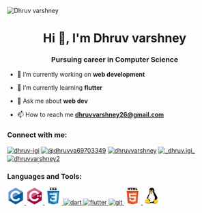 ![Dhruv varshney](https://user-images.githubusercontent.com/83370198/143728962-651ff6ea-d2af-47df-848f-7a2a822d890e.gif)

<h1 align="center">Hi 👋, I'm Dhruv varshney</h1>
<h3 align="center">Pursuing career in Computer Science</h3>

- 🔭 I’m currently working on **web development**

- 🌱 I’m currently learning **flutter**

- 💬 Ask me about **web dev**

- 📫 How to reach me **dhruvvarshney26@gmail.com**

<h3 align="left">Connect with me:</h3>
<p align="left">
<a href="https://codepen.io/dhruv-igi" target="blank"><img align="center" src="https://raw.githubusercontent.com/rahuldkjain/github-profile-readme-generator/master/src/images/icons/Social/codepen.svg" alt="dhruv-igi" height="30" width="40" /></a>
<a href="https://twitter.com/@dhruvva69703349" target="blank"><img align="center" src="https://raw.githubusercontent.com/rahuldkjain/github-profile-readme-generator/master/src/images/icons/Social/twitter.svg" alt="@dhruvva69703349" height="30" width="40" /></a>
<a href="https://linkedin.com/in/dhruvvarshney" target="blank"><img align="center" src="https://raw.githubusercontent.com/rahuldkjain/github-profile-readme-generator/master/src/images/icons/Social/linked-in-alt.svg" alt="dhruvvarshney" height="30" width="40" /></a>
<a href="https://instagram.com/_dhruv.igi_" target="blank"><img align="center" src="https://raw.githubusercontent.com/rahuldkjain/github-profile-readme-generator/master/src/images/icons/Social/instagram.svg" alt="_dhruv.igi_" height="30" width="40" /></a>
<a href="https://www.codechef.com/users/dhruvvarshney2" target="blank"><img align="center" src="https://cdn.jsdelivr.net/npm/simple-icons@3.1.0/icons/codechef.svg" alt="dhruvvarshney2" height="30" width="40" /></a>
</p>

<h3 align="left">Languages and Tools:</h3>
<p align="left"> <a href="https://www.cprogramming.com/" target="_blank"> <img src="https://raw.githubusercontent.com/devicons/devicon/master/icons/c/c-original.svg" alt="c" width="40" height="40"/> </a> <a href="https://www.w3schools.com/cpp/" target="_blank"> <img src="https://raw.githubusercontent.com/devicons/devicon/master/icons/cplusplus/cplusplus-original.svg" alt="cplusplus" width="40" height="40"/> </a> <a href="https://www.w3schools.com/css/" target="_blank"> <img src="https://raw.githubusercontent.com/devicons/devicon/master/icons/css3/css3-original-wordmark.svg" alt="css3" width="40" height="40"/> </a> <a href="https://dart.dev" target="_blank"> <img src="https://www.vectorlogo.zone/logos/dartlang/dartlang-icon.svg" alt="dart" width="40" height="40"/> </a> <a href="https://flutter.dev" target="_blank"> <img src="https://www.vectorlogo.zone/logos/flutterio/flutterio-icon.svg" alt="flutter" width="40" height="40"/> </a> <a href="https://git-scm.com/" target="_blank"> <img src="https://www.vectorlogo.zone/logos/git-scm/git-scm-icon.svg" alt="git" width="40" height="40"/> </a> <a href="https://www.w3.org/html/" target="_blank"> <img src="https://raw.githubusercontent.com/devicons/devicon/master/icons/html5/html5-original-wordmark.svg" alt="html5" width="40" height="40"/> </a> <a href="https://www.linux.org/" target="_blank"> <img src="https://raw.githubusercontent.com/devicons/devicon/master/icons/linux/linux-original.svg" alt="linux" width="40" height="40"/> </a> </p>
